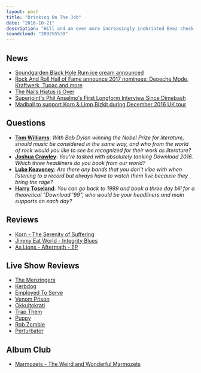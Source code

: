 ```yaml
---
layout: post
title: "Drinking On The Job"
date: "2016-10-21"
description: "Hill and an ever more increasingly inebriated Beez check out the new albums from Korn and Jimmy Eat World and the new EP from As Lions, there's chat on the Rock & Roll Hall Of Fame, Phil Anselmo's controversial interview, Reckless Love for Download 2017 and there's an Album Club on Marmozet's breakthrough album The Weird And Wonderful plus much, much more. AWOOGA!"
soundcloud: "289255530"
---
```


## News

- [Soundgarden Black Hole Rum ice cream announced](http://www.91x.com/tommy/soundgarden-black-hole-rum-ice-cream-announced/)
- [Rock And Roll Hall of Fame announce 2017 nominees: Depeche Mode, Kraftwerk, Tupac and more](http://www.nme.com/news/rock-roll-hall-of-fame-announce-2017-nominations-depeche-mode-kraftwerk-tupac-more-1639572)
- [The Nails Hiatus is Over](http://www.metalsucks.net/2016/10/14/the-nails-hiatus-is-over/)
- [Superjoint's Phil Anselmo's First Longform Interview Since Dimebash](http://decibelmagazine.com/blog/2016/10/17/superjoints-phil-anselmos-first-longform-interview-since-dimebash)
- [Madball to support Korn & Limp Bizkit during December 2016 UK tour](http://www.deadpress.co.uk/65774/news-madball-to-support-korn-limp-bizkit-during-december-2016-uk-tour)


## Questions

- **[Tom Williams](https://www.facebook.com/thatsnotmetalpodcast/photos/a.1814755825417620.1073741828.1814737015419501/1976236279269573/?type=3&comment_id=1976256725934195&comment_tracking=%7B%22tn%22%3A%22R9%22%7D)**: *With Bob Dylan winning the Nobel Prize for literature, should music be considered in the same way, and who from the world of rock would you like to see be recognized for their work as literature?*
- **[Joshua Crawley](https://www.facebook.com/thatsnotmetalpodcast/photos/a.1814755825417620.1073741828.1814737015419501/1976236279269573/?type=3&comment_id=1976256465934221&comment_tracking=%7B%22tn%22%3A%22R9%22%7D)**: *You're tasked with absolutely tanking Download 2016. Which three headliners do you book from our world?*
- **[Luke Keaveney](https://www.facebook.com/thatsnotmetalpodcast/photos/a.1814755825417620.1073741828.1814737015419501/1976236279269573/?type=3&comment_id=1976270185932849&comment_tracking=%7B%22tn%22%3A%22R9%22%7D)**: *Are there any bands that you don't vibe with when listening to a record but always have to watch them live because they bring the rage?*
- **[Harry Toseland](https://www.facebook.com/thatsnotmetalpodcast/photos/a.1814755825417620.1073741828.1814737015419501/1976236279269573/?type=3&comment_id=1976326279260573&comment_tracking=%7B%22tn%22%3A%22R9%22%7D)**: *You can go back to 1999 and book a three day bill for a theoretical "Download '99", who would be your headliners and main supports on each day?*


## Reviews

- [Korn - The Serenity of Suffering](https://itunes.apple.com/gb/album/the-serenity-of-suffering/id1134820397)
- [Jimmy Eat World - Integrity Blues](https://itunes.apple.com/gb/album/integrity-blues/id1147844543)
- [As Lions - Aftermath - EP](https://itunes.apple.com/gb/album/aftermath-ep/id1161567549)


## Live Show Reviews

- [The Menzingers](http://themenzingers.com/)
- [Kerbdog](http://www.kerbdog.com/)
- [Employed To Serve](https://employedtoserve.bandcamp.com/)
- [Venom Prison](https://venomprison.bandcamp.com/)
- [Okkultokrati](https://okkultokrati.bandcamp.com/)
- [Trap Them](https://trapthem.bandcamp.com/)
- [Puppy](https://puppyvybes.bandcamp.com/)
- [Rob Zombie](http://robzombie.com/)
- [Perturbator](https://perturbator.bandcamp.com/)


## Album Club

- [Marmozets - The Weird and Wonderful Marmozets](https://itunes.apple.com/gb/album/weird-wonderful-marmozets/id905480340)
